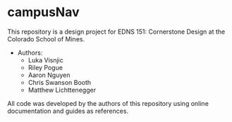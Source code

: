 # campusNav
This repository is a design project for EDNS 151: Cornerstone Design at the Colorado School of Mines.
- Authors:
  - Luka Visnjic
  - Riley Pogue
  - Aaron Nguyen
  - Chris Swanson Booth
  - Matthew Lichttenegger

All code was developed by the authors of this repository using online documentation and guides as references.
